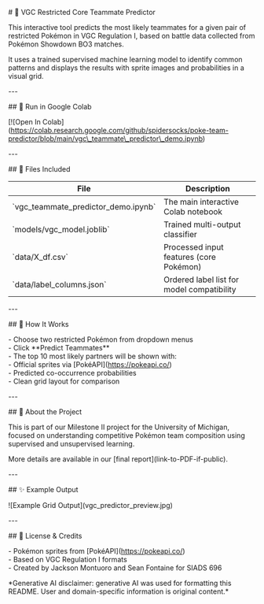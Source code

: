 \# 🔮 VGC Restricted Core Teammate Predictor

This interactive tool predicts the most likely teammates for a given pair of restricted Pokémon in VGC Regulation I, based on battle data collected from Pokémon Showdown BO3 matches.

It uses a trained supervised machine learning model to identify common patterns and displays the results with sprite images and probabilities in a visual grid.

\---

\#\# 🚀 Run in Google Colab

\[\!\[Open In Colab\](https://colab.research.google.com/github/spidersocks/poke-team-predictor/blob/main/vgc\_teammate\_predictor\_demo.ipynb)

\---

\#\# 📁 Files Included

| File | Description |    
|------|-------------|    
| \`vgc\_teammate\_predictor\_demo.ipynb\` | The main interactive Colab notebook |    
| \`models/vgc\_model.joblib\` | Trained multi-output classifier |    
| \`data/X\_df.csv\` | Processed input features (core Pokémon) |    
| \`data/label\_columns.json\` | Ordered label list for model compatibility |

\---

\#\# 🧠 How It Works

\- Choose two restricted Pokémon from dropdown menus    
\- Click \*\*Predict Teammates\*\*    
\- The top 10 most likely partners will be shown with:    
  \- Official sprites via \[PokéAPI\](https://pokeapi.co/)    
  \- Predicted co-occurrence probabilities    
  \- Clean grid layout for comparison

\---

\#\# 📝 About the Project

This is part of our Milestone II project for the University of Michigan, focused on understanding competitive Pokémon team composition using supervised and unsupervised learning.

More details are available in our \[final report\](link-to-PDF-if-public).

\---

\#\# ✨ Example Output

\!\[Example Grid Output\](vgc\_predictor\_preview.jpg)

\---

\#\# 📜 License & Credits

\- Pokémon sprites from \[PokéAPI\](https://pokeapi.co/)    
\- Based on VGC Regulation I formats    
\- Created by Jackson Montuoro and Sean Fontaine for SIADS 696  

\*Generative AI disclaimer: generative AI was used for formatting this README. User and domain-specific information is original content.\*